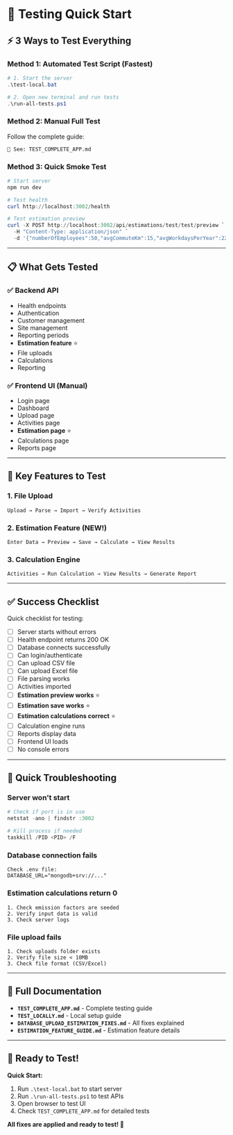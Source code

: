 # 🚀 Testing Quick Start

## ⚡ 3 Ways to Test Everything

### Method 1: Automated Test Script (Fastest)
```powershell
# 1. Start the server
.\test-local.bat

# 2. Open new terminal and run tests
.\run-all-tests.ps1
```

### Method 2: Manual Full Test
Follow the complete guide:
```
📖 See: TEST_COMPLETE_APP.md
```

### Method 3: Quick Smoke Test
```powershell
# Start server
npm run dev

# Test health
curl http://localhost:3002/health

# Test estimation preview
curl -X POST http://localhost:3002/api/estimations/test/test/preview `
  -H "Content-Type: application/json" `
  -d '{"numberOfEmployees":50,"avgCommuteKm":15,"avgWorkdaysPerYear":220,"transportSplitCar":70,"transportSplitPublic":20,"transportSplitWalk":10}'
```

---

## 📋 What Gets Tested

### ✅ Backend API
- Health endpoints
- Authentication
- Customer management
- Site management
- Reporting periods
- **Estimation feature** ⭐
- File uploads
- Calculations
- Reporting

### ✅ Frontend UI (Manual)
- Login page
- Dashboard
- Upload page
- Activities page
- **Estimation page** ⭐
- Calculations page
- Reports page

---

## 🎯 Key Features to Test

### 1. File Upload
```
Upload → Parse → Import → Verify Activities
```

### 2. Estimation Feature (NEW!)
```
Enter Data → Preview → Save → Calculate → View Results
```

### 3. Calculation Engine
```
Activities → Run Calculation → View Results → Generate Report
```

---

## ✅ Success Checklist

Quick checklist for testing:

- [ ] Server starts without errors
- [ ] Health endpoint returns 200 OK
- [ ] Database connects successfully
- [ ] Can login/authenticate
- [ ] Can upload CSV file
- [ ] Can upload Excel file
- [ ] File parsing works
- [ ] Activities imported
- [ ] **Estimation preview works** ⭐
- [ ] **Estimation save works** ⭐
- [ ] **Estimation calculations correct** ⭐
- [ ] Calculation engine runs
- [ ] Reports display data
- [ ] Frontend UI loads
- [ ] No console errors

---

## 🐛 Quick Troubleshooting

### Server won't start
```powershell
# Check if port is in use
netstat -ano | findstr :3002

# Kill process if needed
taskkill /PID <PID> /F
```

### Database connection fails
```
Check .env file:
DATABASE_URL="mongodb+srv://..."
```

### Estimation calculations return 0
```
1. Check emission factors are seeded
2. Verify input data is valid
3. Check server logs
```

### File upload fails
```
1. Check uploads folder exists
2. Verify file size < 10MB
3. Check file format (CSV/Excel)
```

---

## 📖 Full Documentation

- **`TEST_COMPLETE_APP.md`** - Complete testing guide
- **`TEST_LOCALLY.md`** - Local setup guide
- **`DATABASE_UPLOAD_ESTIMATION_FIXES.md`** - All fixes explained
- **`ESTIMATION_FEATURE_GUIDE.md`** - Estimation feature details

---

## 🎉 Ready to Test!

**Quick Start:**
1. Run `.\test-local.bat` to start server
2. Run `.\run-all-tests.ps1` to test APIs
3. Open browser to test UI
4. Check `TEST_COMPLETE_APP.md` for detailed tests

**All fixes are applied and ready to test! 🚀**
